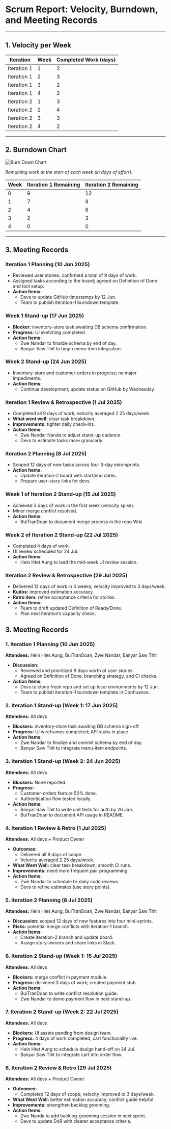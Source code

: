 # Scrum Report: Velocity, Burndown, and Meeting Records

---

## 1. Velocity per Week

| Iteration    | Week | Completed Work (days) |
|--------------|------|-----------------------|
| Iteration 1  | 1    | 2                     |
| Iteration 1  | 2    | 3                     |
| Iteration 1  | 3    | 2                     |
| Iteration 1  | 4    | 2                     |
| Iteration 2  | 1    | 3                     |
| Iteration 2  | 2    | 4                     |
| Iteration 2  | 3    | 3                     |
| Iteration 2  | 4    | 2                     |

---

## 2. Burndown Chart

![Burn Down Chart](<img width="1286" height="740" alt="burndownchart" src="https://github.com/user-attachments/assets/313377d4-7937-4353-bb49-d511ea7546d3" />
)

_Remaining work at the start of each week (in days of effort):_

| Week | Iteration 1 Remaining | Iteration 2 Remaining |
|------|-----------------------|-----------------------|
| 0    | 9                     | 12                    |
| 1    | 7                     | 9                     |
| 2    | 4                     | 6                     |
| 3    | 2                     | 3                     |
| 4    | 0                     | 0                     |

---

## 3. Meeting Records

### Iteration 1 Planning (10 Jun 2025)
- Reviewed user stories; confirmed a total of 9 days of work.  
- Assigned tasks according to the board; agreed on Definition of Done and tool setup.  
- **Action Items:**  
  - Devs to update GitHub timestamps by 12 Jun.  
  - Team to publish iteration-1 burndown template.

### Week 1 Stand-up (17 Jun 2025)
- **Blocker:** inventory-store task awaiting DB schema confirmation.  
- **Progress:** UI sketching completed.  
- **Action Items:**  
  - Zwe Nandar to finalize schema by end of day.  
  - Banyar Saw Thit to begin menu-item integration.

### Week 2 Stand-up (24 Jun 2025)
- Inventory-store and customer-orders in progress; no major impediments.  
- **Action Items:**  
  - Continue development; update status on GitHub by Wednesday.

### Iteration 1 Review & Retrospective (1 Jul 2025)
- Completed all 9 days of work; velocity averaged 2.25 days/week.  
- **What went well:** clear task breakdown.  
- **Improvements:** tighter daily check-ins.  
- **Action Items:**  
  - Zwe Nandar Nanda to adjust stand-up cadence.  
  - Devs to estimate tasks more granularly.

### Iteration 2 Planning (8 Jul 2025)
- Scoped 12 days of new tasks across four 3-day mini-sprints.  
- **Action Items:**  
  - Update iteration-2 board with start/end dates.  
  - Prepare user-story links for devs.

### Week 1 of Iteration 2 Stand-up (15 Jul 2025)
- Achieved 3 days of work in the first week (velocity spike).  
- Minor merge conflict resolved.  
- **Action Items:**  
  - BuiTranDoan to document merge process in the repo Wiki.

### Week 2 of Iteration 2 Stand-up (22 Jul 2025)
- Completed 4 days of work.  
- UI review scheduled for 24 Jul.  
- **Action Items:**  
  - Hein Htet Aung to lead the mid-week UI review session.

### Iteration 2 Review & Retrospective (29 Jul 2025)
- Delivered 12 days of work in 4 weeks; velocity improved to 3 days/week.  
- **Kudos:** improved estimation accuracy.  
- **Retro item:** refine acceptance criteria for stories.  
- **Action Items:**  
  - Team to draft updated Definition of Ready/Done.  
  - Plan next iteration’s capacity check.
## 3. Meeting Records

### 1. Iteration 1 Planning (10 Jun 2025)  
**Attendees:** Hein Htet Aung, BuiTranDoan, Zwe Nandar, Banyar Saw Thit  
- **Discussion:**  
  - Reviewed and prioritized 9 days worth of user stories.  
  - Agreed on Definition of Done, branching strategy, and CI checks.  
- **Action Items:**  
  - Devs to clone fresh repo and set up local environments by 12 Jun.  
  - Team to publish iteration-1 burndown template in Confluence.

### 2. Iteration 1 Stand-up (Week 1: 17 Jun 2025)  
**Attendees:** All devs  
- **Blockers:** inventory-store task awaiting DB schema sign-off.  
- **Progress:** UI wireframes completed; API stubs in place.  
- **Action Items:**  
  - Zwe Nandar to finalize and commit schema by end of day.  
  - Banyar Saw Thit to integrate menu-item endpoints.

### 3. Iteration 1 Stand-up (Week 2: 24 Jun 2025)  
**Attendees:** All devs  
- **Blockers:** None reported.  
- **Progress:**  
  - Customer-orders feature 50% done.  
  - Authentication flow tested locally.  
- **Action Items:**  
  - Banyar Saw Thit to write unit tests for auth by 26 Jun.  
  - BuiTranDoan to document API usage in README.

### 4. Iteration 1 Review & Retro (1 Jul 2025)  
**Attendees:** All devs + Product Owner  
- **Outcomes:**  
  - Delivered all 9 days of scope.  
  - Velocity averaged 2.25 days/week.  
- **What Went Well:** clear task breakdown; smooth CI runs.  
- **Improvements:** need more frequent pair programming.  
- **Action Items:**  
  - Zwe Nandar to schedule bi-daily code reviews.  
  - Devs to refine estimates (use story points).

### 5. Iteration 2 Planning (8 Jul 2025)  
**Attendees:** Hein Htet Aung, BuiTranDoan, Zwe Nandar, Banyar Saw Thit  
- **Discussion:** scoped 12 days of new features into four mini-sprints.  
- **Risks:** potential merge conflicts with iteration-1 branch.  
- **Action Items:**  
  - Create iteration-2 branch and update board.  
  - Assign story-owners and share links in Slack.

### 6. Iteration 2 Stand-up (Week 1: 15 Jul 2025)  
**Attendees:** All devs  
- **Blockers:** merge conflict in payment module.  
- **Progress:** delivered 3 days of work; created payment stub.  
- **Action Items:**  
  - BuiTranDoan to write conflict resolution guide.  
  - Zwe Nandar to demo payment flow in next stand-up.

### 7. Iteration 2 Stand-up (Week 2: 22 Jul 2025)  
**Attendees:** All devs  
- **Blockers:** UI assets pending from design team.  
- **Progress:** 4 days of work completed; cart functionality live.  
- **Action Items:**  
  - Hein Htet Aung to schedule design hand-off on 24 Jul.  
  - Banyar Saw Thit to integrate cart into order flow.

### 8. Iteration 2 Review & Retro (29 Jul 2025)  
**Attendees:** All devs + Product Owner  
- **Outcomes:**  
  - Completed 12 days of scope; velocity improved to 3 days/week.  
- **What Went Well:** better estimation accuracy; conflict guide helpful.  
- **Improvements:** strengthen backlog grooming.  
- **Action Items:**  
  - Zwe Nanda to add backlog-grooming session in next sprint.  
  - Devs to update DoR with clearer acceptance criteria.
